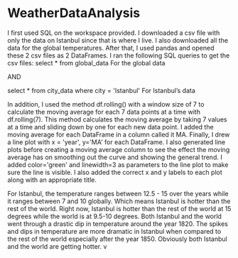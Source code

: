 # WeatherDataAnalysis

I first used SQL on the workspace provided. I downloaded a csv file with only the data on Istanbul since that is where I live. I also downloaded all the data for the global temperatures. After that, I used pandas and opened these 2 csv files as 2 DataFrames. I ran the following SQL queries to get the csv files:
select * 
from global_data
For the global data

AND

select * 
from city_data
where city = 'Istanbul'
For Istanbul’s data

In addition, I used the method df.rolling() with a window size of 7 to calculate the moving average for each 7 data points at a time with df.rolling(7). This method calculates the moving average by taking 7 values at a time and sliding down by one for each new data point. I added the moving average for each DataFrame in a column called it MA.
Finally, I drew a line plot with x = 'year', y='MA' for each DataFrame. I also generated line plots before creating a moving average column to see the effect the moving average has on smoothing out the curve and showing the general trend. I added color='green' and linewidth=3 as parameters to the line plot to make sure the line is visible. I also added the correct x and y labels to each plot along with an appropriate title.



For Istanbul, the temperature ranges between 12.5 - 15 over the years while it ranges between 7 and 10 globally. Which means Istanbul is hotter than the rest of the world.
Right now, Istanbul is hotter than the rest of the world at 15 degrees while the world is at 9.5-10 degrees.
Both Istanbul and the world went through a drastic dip in temperature around the year 1820.
The spikes and dips in temperature are more dramatic in Istanbul when compared to the rest of the world especially after the year 1850.
Obviously both Istanbul and the world are getting hotter.
v
